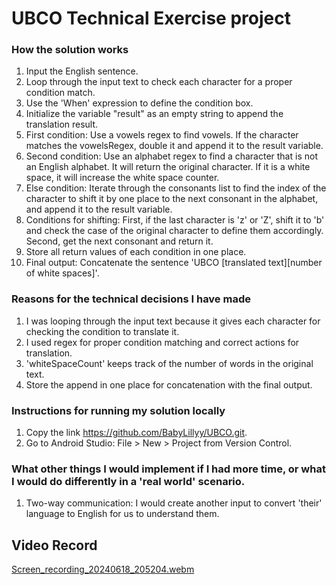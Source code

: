 # UBCO Technical Exercise project

### How the solution works

1. Input the English sentence.
2. Loop through the input text to check each character for a proper condition match.
3. Use the 'When' expression to define the condition box.
4. Initialize the variable "result" as an empty string to append the translation result.
5. First condition: Use a vowels regex to find vowels. If the character matches the vowelsRegex, double it and append it to the result variable.
6. Second condition: Use an alphabet regex to find a character that is not an English alphabet. It will return the original character. If it is a white space, it will increase the white space counter.
7. Else condition: Iterate through the consonants list to find the index of the character to shift it by one place to the next consonant in the alphabet, and append it to the result variable.
8. Conditions for shifting: First, if the last character is 'z' or 'Z', shift it to 'b' and check the case of the original character to define them accordingly. Second, get the next consonant and return it.
9. Store all return values of each condition in one place.
10. Final output: Concatenate the sentence 'UBCO [translated text][number of white spaces]'.

### Reasons for the technical decisions I have made
1. I was looping through the input text because it gives each character for checking the condition to translate it.
2. I used regex for proper condition matching and correct actions for translation.
3. 'whiteSpaceCount' keeps track of the number of words in the original text.
4. Store the append in one place for concatenation with the final output.

### Instructions for running my solution locally
1. Copy the link https://github.com/BabyLillyy/UBCO.git.
2. Go to Android Studio: File > New > Project from Version Control.

### What other things I would implement if I had more time, or what I would do differently in a 'real world' scenario.
1. Two-way communication: I would create another input to convert 'their' language to English for us to understand them.


## Video Record
[Screen_recording_20240618_205204.webm](https://github.com/BabyLillyy/UBCO/assets/161413035/e41dcde6-f819-42ac-942e-fce31799a963)
